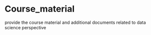 # Course_material
provide the course material and additional documents related to data science perspective

